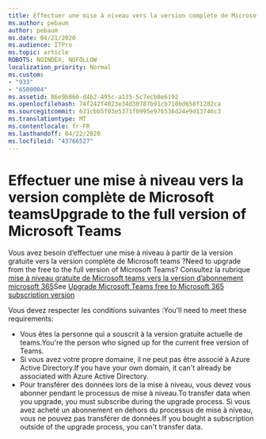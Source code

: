 ```yaml
---
title: Effectuer une mise à niveau vers la version complète de Microsoft teams
ms.author: pebaum
author: pebaum
ms.date: 04/21/2020
ms.audience: ITPro
ms.topic: article
ROBOTS: NOINDEX, NOFOLLOW
localization_priority: Normal
ms.custom:
- "933"
- "6500004"
ms.assetid: 86e9b860-d4b2-495c-a135-5c7ecb8e6192
ms.openlocfilehash: 74f242f4023e34d30787b91cb710bd658f1282ca
ms.sourcegitcommit: 631cbb5f03e5371f0995e976536d24e9d13746c3
ms.translationtype: MT
ms.contentlocale: fr-FR
ms.lasthandoff: 04/22/2020
ms.locfileid: "43766527"
---
```

# <a name="upgrade-to-the-full-version-of-microsoft-teams"></a><span data-ttu-id="93e8e-102">Effectuer une mise à niveau vers la version complète de Microsoft teams</span><span class="sxs-lookup"><span data-stu-id="93e8e-102">Upgrade to the full version of Microsoft Teams</span></span>

<span data-ttu-id="93e8e-103">Vous avez besoin d’effectuer une mise à niveau à partir de la version gratuite vers la version complète de Microsoft teams ?</span><span class="sxs-lookup"><span data-stu-id="93e8e-103">Need to upgrade from the free to the full version of Microsoft Teams?</span></span> <span data-ttu-id="93e8e-104">Consultez la rubrique [mise à niveau gratuite de Microsoft teams vers la version d’abonnement microsoft 365](https://docs.microsoft.com/microsoftteams/upgrade-freemium)</span><span class="sxs-lookup"><span data-stu-id="93e8e-104">See [Upgrade Microsoft Teams free to Microsoft 365 subscription version](https://docs.microsoft.com/microsoftteams/upgrade-freemium)</span></span>

<span data-ttu-id="93e8e-105">Vous devez respecter les conditions suivantes :</span><span class="sxs-lookup"><span data-stu-id="93e8e-105">You'll need to meet these requirements:</span></span>

- <span data-ttu-id="93e8e-106">Vous êtes la personne qui a souscrit à la version gratuite actuelle de teams.</span><span class="sxs-lookup"><span data-stu-id="93e8e-106">You're the person who signed up for the current free version of Teams.</span></span>
- <span data-ttu-id="93e8e-107">Si vous avez votre propre domaine, il ne peut pas être associé à Azure Active Directory.</span><span class="sxs-lookup"><span data-stu-id="93e8e-107">If you have your own domain, it can't already be associated with Azure Active Directory.</span></span>
- <span data-ttu-id="93e8e-108">Pour transférer des données lors de la mise à niveau, vous devez vous abonner pendant le processus de mise à niveau.</span><span class="sxs-lookup"><span data-stu-id="93e8e-108">To transfer data when you upgrade, you must subscribe during the upgrade process.</span></span> <span data-ttu-id="93e8e-109">Si vous avez acheté un abonnement en dehors du processus de mise à niveau, vous ne pouvez pas transférer de données.</span><span class="sxs-lookup"><span data-stu-id="93e8e-109">If you bought a subscription outside of the upgrade process, you can't transfer data.</span></span>
